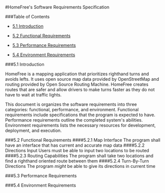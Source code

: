 #HomeFree's Software Requirements Specification

###Table of Contents

 - [5.1 Introduction](#51-introduction)

 - [5.2 Functional Requirements](#52-functional-requirements)

 - [5.3 Performance Requirements](#53-performance-requirements)

 - [5.4 Environment Requirements](#54-environmental-requirements)

###5.1 Introduction

HomeFree is a mapping application that prioritizes righthand turns and avoids lefts. It uses open source map data provided by OpenStreetMap and routing provided by Open Source Routing Machine. HomeFree creates routes that are safer and allow drivers to make turns faster as they do not have to wait at traffic lights.

This document is organizes the software requirements into three categories: functional, performance, and environment. Functional requirements include specifications that the program is expected to have. Performance requirements outline the completed system's abilities. Environment requirements lists the necessary resources for development, deployment, and execution.

###5.2 Functional Requirements
####5.2.1 Map Interface
The program shall have an interface that has current and accurate map data
####5.2.2 Directions Input
Users must be able to input two locations to be routed
####5.2.3 Routing Capabilities
The program shall take two locations and find a righthand oriented route between them
####5.2.4 Turn-By-Turn Directions
The program *might* be able to give its directions in current time


###5.3 Performance Requirements

###5.4 Environment Requirements
